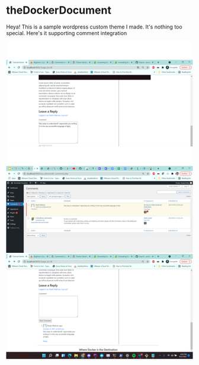 # theDockerDocument
Heya! This is a sample wordpress custom theme I made. It's nothing too special.
Here's it supporting comment integration


![inserting comment](./A.png)
![approving comment](./B.png)
![Viewing comment](./C.png)

